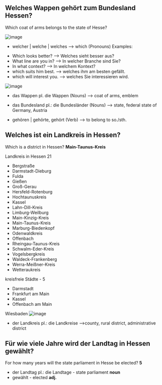 Welches Wappen gehört zum Bundesland Hessen?
----------------------------------------------------------------------------------------------------
Which coat of arms belongs to the state of Hesse?

 ![image](https://user-images.githubusercontent.com/2181212/123504231-43545b00-d658-11eb-9b66-c560f5fa0a5d.png)
 
 
* welcher | welche | welches --> which (Pronouns)
Examples: 
- Which looks better? --> Welches sieht besser aus?
- What line are you in? --> In welcher Branche sind Sie?
- In what context? --> In welchem Kontext?
- which suits him best. --> welches ihm am besten gefällt.
- which will interest you. --> welches Sie interessieren wird.

![image](https://user-images.githubusercontent.com/2181212/123504358-09d01f80-d659-11eb-8e3b-6aac23ea5215.png)

* das Wappen  pl. die Wappen (Nouns)  --> coat of arms, emblem

* das Bundesland  pl.: die Bundesländer (Nouns) --> state, federal state of Germany, Austria

* gehören  | gehörte, gehört (Verb) --> to belong to so./sth.

Welches ist ein Landkreis in Hessen?
------------------------------------------------------------------
Which is a district in Hessen? **Main-Taunus-Kreis**

Landkreis in Hessen 21
* Bergstraße
* Darmstadt-Dieburg
* Fulda
* Gießen
* Groß-Gerau
* Hersfeld-Rotenburg
* Hochtaunuskreis
* Kassel
* Lahn-Dill-Kreis
* Limburg-Weilburg
* Main-Kinzig-Kreis
* Main-Taunus-Kreis
* Marburg-Biedenkopf
* Odenwaldkreis
* Offenbach 
* Rheingau-Taunus-Kreis
* Schwalm-Eder-Kreis
* Vogelsbergkreis
* Waldeck-Frankenberg
* Werra-Meißner-Kreis
* Wetteraukreis

kreisfreie Städte - 5
* Darmstadt
* Frankfurt am Main
* Kassel
* Offenbach am Main

Wiesbaden
![image](https://user-images.githubusercontent.com/2181212/123504712-16ee0e00-d65b-11eb-8792-644dddd4ecca.png)

* der Landkreis  pl.: die Landkreise -->county, rural district,	administrative district

Für wie viele Jahre wird der Landtag in Hessen gewählt?
-------------------------------------------------------
For how many years will the state parliament in Hesse be elected? **5**
* der Landtag  pl.: die Landtage -  	state parliament **noun**
* gewählt - elected  **adj.**
